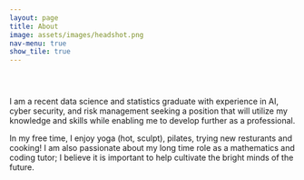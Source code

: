 ```yaml
---
layout: page
title: About
image: assets/images/headshot.png
nav-menu: true
show_tile: true
---
```


<!-- Main -->
<div id="main">
<section id="one">
	<div class="inner">
		<header class="major">
		</header>
		<p> I am a recent data science and statistics graduate with experience in AI, cyber security, and risk management seeking a position that will utilize my knowledge and skills while enabling me to develop further as a professional.</p>

<p>In my free time, I enjoy yoga (hot, sculpt), pilates, trying new resturants and cooking! I am also passionate about my long time role as a mathematics and coding tutor; I believe it is important to help cultivate the bright minds of the future. </p> 
	</div>
</section>
 
